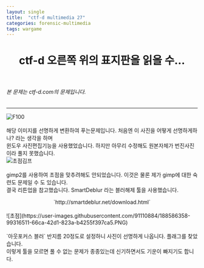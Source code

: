 ```yaml
---
layout: single
title:  "ctf-d multimedia 27"
categories: forensic-multimedia
tags: wargame
---
```



# <center>ctf-d 오른쪽 위의 표지판을 읽을 수...</center><br>
###### 본 문제는 ctf-d.com의 문제입니다.<br>
---
![F100](https://user-images.githubusercontent.com/91110884/188586284-a71e7514-ccaa-4ebe-ac2a-3a886956096c.png)
<br><br>
해당 이미지를 선명하게 변환하여 푸는문제입니다. 처음엔 이 사진을 어떻게 선명하게하나? 라는 생각을 하며<br>
윈도우 사진편집기능을 사용했었습니다. 하지만 아무리 수정해도 원본자체가 번진사진이라 풀지 못했습니다.<br>
![초점김프](https://user-images.githubusercontent.com/91110884/188588611-e84b7874-aa51-4aaa-8cf5-b62108f2ff6e.PNG)
<br><br>
gimp2를 사용하여 초점을 맞추려해도 안되었습니다. 이것은 물론 제가 gimp에 대한 숙련도 문제일 수 도 있습니다.<br>
결국 리튼업을 참고했습니다. SmartDeblur 라는 블러해제 툴을 사용했습니다.<br>
<center>`http://smartdeblur.net/download.html`</center>
<br>
![초점](https://user-images.githubusercontent.com/91110884/188586358-99316511-66ca-42d1-823a-b4255f397ca5.PNG)
<br><br>`아웃포커스 블러` 반지름 20정도로 설정하니 사진이 선명하게 나옵니다. 플래그를 찾았습니다.<br>
이렇게 툴을 모르면 풀 수 없는 문제가 종종있는데 신기하면서도 기운이 빠지기도 합니다.

